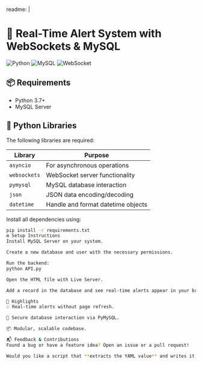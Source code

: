 readme: |
  # 🚀 Real-Time Alert System with WebSockets & MySQL

  ![Python](https://img.shields.io/badge/Python-3.7+-blue?logo=python)
  ![MySQL](https://img.shields.io/badge/MySQL-Server-005C84?logo=mysql)
  ![WebSocket](https://img.shields.io/badge/WebSocket-Enabled-green)

  ## 📦 Requirements

  - Python 3.7+
  - MySQL Server

  ## 🐍 Python Libraries

  The following libraries are required:

  | Library      | Purpose                              |
  |--------------|--------------------------------------|
  | `asyncio`    | For asynchronous operations          |
  | `websockets` | WebSocket server functionality       |
  | `pymysql`    | MySQL database interaction           |
  | `json`       | JSON data encoding/decoding          |
  | `datetime`   | Handle and format datetime objects   |

  Install all dependencies using:

  ```bash
  pip install -r requirements.txt
  ⚙️ Setup Instructions
  Install MySQL Server on your system.

  Create a new database and user with the necessary permissions.

  Run the backend:
  python API.py

  Open the HTML file with Live Server.

  Add a record in the database and see real-time alerts appear in your browser!

  🧠 Highlights
  💡 Real-time alerts without page refresh.

  🔐 Secure database interaction via PyMySQL.

  📦 Modular, scalable codebase.

  📬 Feedback & Contributions
  Found a bug or have a feature idea? Open an issue or a pull request!

  Would you like a script that **extracts the YAML value** and writes it to `README.md` automatically?
